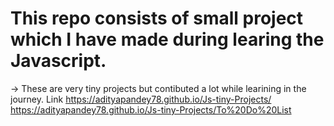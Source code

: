 # This repo consists of small project which I have made during learing the Javascript.
-> These are very tiny projects but contibuted a lot while learining in the journey.
Link
https://adityapandey78.github.io/Js-tiny-Projects/
https://adityapandey78.github.io/Js-tiny-Projects/To%20Do%20List
